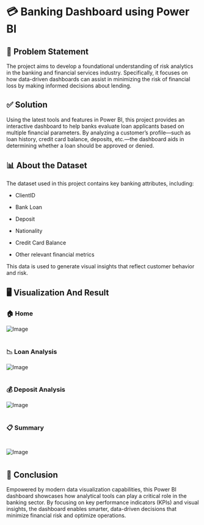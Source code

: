 # **💳 Banking Dashboard using Power BI**
## 🧩 Problem Statement
The project aims to develop a foundational understanding of risk analytics in the banking and financial services industry. Specifically, it focuses on how data-driven dashboards can assist in minimizing the risk of financial loss by making informed decisions about lending.

## ✅ Solution
Using the latest tools and features in Power BI, this project provides an interactive dashboard to help banks evaluate loan applicants based on multiple financial parameters. By analyzing a customer’s profile—such as loan history, credit card balance, deposits, etc.—the dashboard aids in determining whether a loan should be approved or denied.

## 📊 About the Dataset
The dataset used in this project contains key banking attributes, including:

- ClientID

- Bank Loan

- Deposit

- Nationality

- Credit Card Balance

- Other relevant financial metrics

This data is used to generate visual insights that reflect customer behavior and risk.

## 🖥️ Visualization And Result

### 🏠 Home

![Image](https://github.com/user-attachments/assets/9cb193b6-e6c1-4b10-aca9-de94dc3f90ae)
#

### 📉 Loan Analysis

![Image](https://github.com/user-attachments/assets/747e9976-7d05-4cfe-bf6c-dabd2c8f16f8)
#

### 💰 Deposit Analysis

![Image](https://github.com/user-attachments/assets/8a62a922-83ff-4b86-a9bf-2daf55a62db9)
#

### 📋 Summary
#
![Image](https://github.com/user-attachments/assets/98b7cf87-82fd-4652-b4a6-b8adeed53621)
#

## 🧾 Conclusion
Empowered by modern data visualization capabilities, this Power BI dashboard showcases how analytical tools can play a critical role in the banking sector. By focusing on key performance indicators (KPIs) and visual insights, the dashboard enables smarter, data-driven decisions that minimize financial risk and optimize operations.
